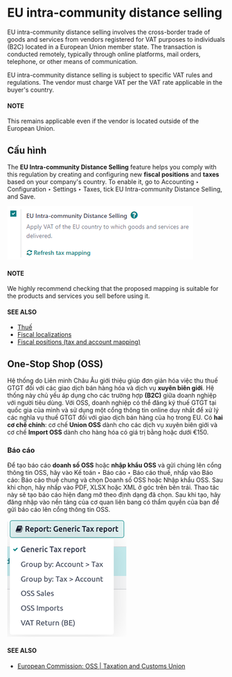 # EU intra-community distance selling

EU intra-community distance selling involves the cross-border trade of goods and services from
vendors registered for VAT purposes to individuals (B2C) located in a European Union member state.
The transaction is conducted remotely, typically through online platforms, mail orders, telephone,
or other means of communication.

EU intra-community distance selling is subject to specific VAT rules and regulations. The vendor
must charge VAT per the VAT rate applicable in the buyer's country.

#### NOTE
This remains applicable even if the vendor is located outside of the European Union.

## Cấu hình

The **EU Intra-community Distance Selling** feature helps you comply with this regulation by
creating and configuring new **fiscal positions** and **taxes** based on your company's country. To
enable it, go to Accounting ‣ Configuration ‣ Settings ‣ Taxes, tick
EU Intra-community Distance Selling, and Save.

![EU intra-community Distance Selling feature in Odoo Accounting settings](eu_distance_selling/enable-feature.png)

#### NOTE
We highly recommend checking that the proposed mapping is suitable for the products and services
you sell before using it.

#### SEE ALSO
- [Thuế](../taxes.md)
- [Fiscal localizations](../../fiscal_localizations.md)
- [Fiscal positions (tax and account mapping)](fiscal_positions.md)

## One-Stop Shop (OSS)

Hệ thống  do Liên minh Châu Âu giới thiệu giúp đơn giản hóa việc thu thuế GTGT đối với các giao dịch bán hàng hóa và dịch vụ **xuyên biên giới**. Hệ thống này chủ yếu áp dụng cho các trường hợp **(B2C)** giữa doanh nghiệp với người tiêu dùng. Với OSS, doanh nghiệp có thể đăng ký thuế GTGT tại quốc gia của mình và sử dụng một cổng thông tin online duy nhất để xử lý các nghĩa vụ thuế GTGT đối với giao dịch bán hàng của họ trong EU. Có **hai cơ chế chính**: cơ chế **Union OSS** dành cho các dịch vụ xuyên biên giới và cơ chế **Import OSS** dành cho hàng hóa có giá trị bằng hoặc dưới €150.

### Báo cáo

Để tạo báo cáo **doanh số OSS** hoặc **nhập khẩu OSS** và gửi chúng lên cổng thông tin OSS, hãy vào Kế toán ‣ Báo cáo ‣ Báo cáo thuế, nhấp vào Báo cáo: Báo cáo thuế chung và chọn Doanh số OSS hoặc Nhập khẩu OSS. Sau khi chọn, hãy nhấp vào PDF, XLSX hoặc XML ở góc trên bên trái. Thao tác này sẽ tạo báo cáo hiện đang mở theo định dạng đã chọn. Sau khi tạo, hãy đăng nhập vào nền tảng của cơ quan liên bang có thẩm quyền của bạn để gửi báo cáo lên cổng thông tin OSS.

![OSS reports view](eu_distance_selling/oss-report.png)

#### SEE ALSO
- [European Commission: OSS | Taxation and Customs Union](https://ec.europa.eu/taxation_customs/business/vat/oss_en)
